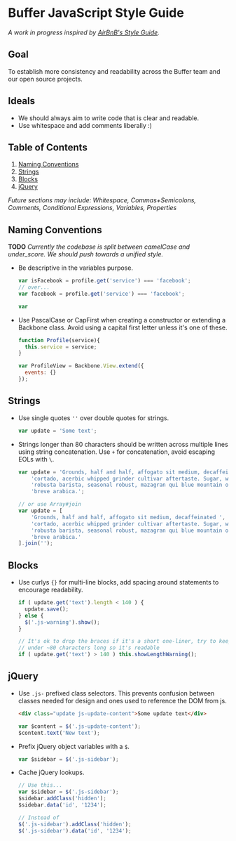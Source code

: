 # Buffer JavaScript Style Guide

*A work in progress inspired by [AirBnB's Style Guide](https://github.com/airbnb/javascript).*

## Goal

To establish more consistency and readability across the Buffer team and our
open source projects.

## Ideals

  - We should always aim to write code that is clear and readable.
  - Use whitespace and add comments liberally :)

## Table of Contents

  1. [Naming Conventions](#naming-conventions)
  2. [Strings](#strings)
  3. [Blocks](#blocks)
  4. [jQuery](#jquery)

*Future sections may include: Whitespace, Commas+Semicolons, Comments, 
Conditional Expressions, Variables, Properties*

## Naming Conventions

**TODO** *Currently the codebase is split between camelCase and under_score. 
We should push towards a unified style.*

  - Be descriptive in the variables purpose.

    ```javascript
    var isFacebook = profile.get('service') === 'facebook';
    // over...
    var facebook = profile.get('service') === 'facebook';

    var 
    ```

  - Use PascalCase or CapFirst when creating a constructor or extending a 
    Backbone class. Avoid using a capital first letter unless it's one of these.

    ```javascript
    function Profile(service){
      this.service = service;
    }

    var ProfileView = Backbone.View.extend({
      events: {}
    });
    ```

## Strings

  - Use single quotes `''` over double quotes for strings.

    ```javascript
    var update = 'Some text';
    ```

  - Strings longer than 80 characters should be written across multiple lines 
    using string concatenation. Use `+` for concatenation, avoid escaping EOLs
    with `\`. 

    ```javascript
    var update = 'Grounds, half and half, affogato sit medium, decaffeinated ' +
        'cortado, acerbic whipped grinder cultivar aftertaste. Sugar, wings ' +
        'robusta barista, seasonal robust, mazagran qui blue mountain organic ' +
        'breve arabica.';

    // or use Array#join
    var update = [
        'Grounds, half and half, affogato sit medium, decaffeinated ',
        'cortado, acerbic whipped grinder cultivar aftertaste. Sugar, wings ',
        'robusta barista, seasonal robust, mazagran qui blue mountain organic ',
        'breve arabica.'
    ].join('');
    ```

## Blocks

  - Use curlys `{}` for multi-line blocks, add spacing around statements to 
    encourage readability.

    ```javascript
    if ( update.get('text').length < 140 ) {
      update.save();
    } else {
      $('.js-warning').show();
    }

    // It's ok to drop the braces if it's a short one-liner, try to keep it 
    // under ~80 characters long so it's readable
    if ( update.get('text') > 140 ) this.showLengthWarning();

    ```

## jQuery

  - Use `.js-` prefixed class selectors. This prevents confusion between 
    classes needed for design and ones used to reference the DOM from js.

    ```html
    <div class="update js-update-content">Some update text</div>
    ```

    ```javascript
    var $content = $('.js-update-content');
    $content.text('New text');
    ```

  - Prefix jQuery object variables with a `$`.

    ```javascript
    var $sidebar = $('.js-sidebar');
    ```

  - Cache jQuery lookups.

    ```javascript
    // Use this...
    var $sidebar = $('.js-sidebar');
    $sidebar.addClass('hidden');
    $sidebar.data('id', '1234');

    // Instead of
    $('.js-sidebar').addClass('hidden');
    $('.js-sidebar').data('id', '1234');
    ```

